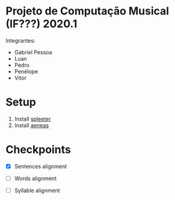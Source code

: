 # Projeto de Computação Musical (IF???) 2020.1

Integrantes:
- Gabriel Pessoa
- Luan
- Pedro
- Penélope
- Vitor

# Setup
1. Install [spleeter](https://github.com/deezer/spleeter)
2. Install [aeneas](https://github.com/readbeyond/aeneas/blob/master/wiki/INSTALL.md#all-in-one-installer-1)

# Checkpoints
- [x] Sentences alignment
- [ ] Words alignment
- [ ] Syllable alignment

